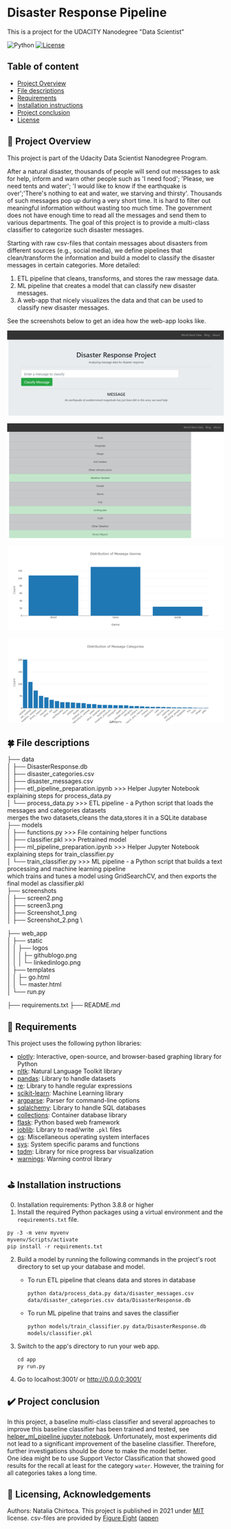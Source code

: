 # Disaster Response Pipeline

This is a project for the UDACITY Nanodegree "Data Scientist"

![Python](https://img.shields.io/badge/python-v3.8+-blue.svg)
[![License](https://img.shields.io/badge/license-MIT-blue.svg)](https://opensource.org/licenses/MIT)


## Table of content
* [Project Overview](#Chap1)
* [File descriptions](#Chap2)
* [Requirements](#Chap3)
* [Installation instructions](#Chap4)
* [Project conclusion](#Chap5)
* [License](#Chap6)


## 🌻 Project Overview <a name=Chap1></a>

This project is part of the Udacity Data Scientist Nanodegree Program.

After a natural disaster, thousands of people will send out messages to ask for help, inform and warn other people such as 'I need food'; 'Please, we need tents and water'; 'I would like to know if the earthquake is over';'There's nothing to eat and water, we starving and thirsty'. Thousands of such messages pop up during a very short time. It is hard to filter out meaningful information without wasting too much time. The government does not have enough time to read all the messages and send them to various departments. The goal of this project is to provide a multi-class classifier to categorize such disaster messages.

Starting with raw csv-files that contain messages about disasters from different sources (e.g., social media), we define
pipelines that clean/transform the information and build a model to classify the disaster messages in certain categories. More detailed: 
1. ETL pipeline that cleans, transforms, and stores the raw message data. 
2. ML pipeline that creates a model that can classify new disaster messages. 
3. A web-app that nicely visualizes the data and that can be used to classify new disaster messages.  

See the screenshots below to get an idea how the web-app looks like.  

![Enter message](./screenshots/Screenshot_2.png?raw=true "Enter message")

![Result](./screenshots/Screenshot_3.png?raw=true "Result")

![Chart1](./screenshots/screen2.png?raw=true "Chart1")

![Chart2](./screenshots/screen3.png?raw=true "Chart2")


## 🍀 File descriptions <a name=Chap2></a>
├── data\
│ ├── DisasterResponse.db \
│ ├── disaster_categories.csv \
│ ├── disaster_messages.csv\
│ ├── etl_pipeline_preparation.ipynb >>> Helper Jupyter Notebook explaining steps for process_data.py \
│ └── process_data.py >>> ETL pipeline - a Python script that loads the messages and categories datasets\
                          merges the two datasets,cleans the data,stores it in a SQLite database\
├── models\
│ ├── functions.py >>> File containing helper functions \
│ ├── classifier.pkl >>> Pretrained model\
│ ├── ml_pipeline_preparation.ipynb >>> Helper Jupyter Notebook explaining steps for train_classifier.py \
│ └── train_classifier.py >>> ML pipeline - a Python script that builds a text processing and machine learning pipeline\
                              which trains and tunes a model using GridSearchCV, and then exports the final model as classifier.pkl\
├── screenshots\
│ ├── screen2.png \
│ ├── screen3.png \
│ ├── Screenshot_1.png \
│ ├── Screenshot_2.png \


├── web_app\
│ ├── static\
│ │ ├── logos\
│ │ │ ├─ githublogo.png\
│ │ │ └─ linkedinlogo.png\
│ ├── templates\
│ │ ├─ go.html\
│ │ └─ master.html\
│ └── run.py

├── requirements.txt
├── README.md


## 📙 Requirements <a name=Chap3></a>

This project uses the following python libraries:
* [plotly](https://plotly.com/): Interactive, open-source, and browser-based graphing library for Python
* [nltk](https://www.nltk.org/): Natural Language Toolkit library
* [pandas](https://pandas.pydata.org/): Library to handle datasets
* [re](https://docs.python.org/3/library/re.html): Library to handle regular expressions
* [scikit-learn](https://scikit-learn.org/stable/): Machine Learning library 
* [argparse](https://docs.python.org/3/library/argparse.html): Parser for command-line options
* [sqlalchemy](https://www.sqlalchemy.org/): Library to handle SQL databases
* [collections](https://docs.python.org/3/library/collections.html): Container database library
* [flask](https://flask.palletsprojects.com/en/2.0.x/): Python based web framework
* [joblib](https://pypi.org/project/joblib/): Library to read/write `.pkl` files
* [os](https://docs.python.org/3/library/os.html): Miscellaneous operating system interfaces
* [sys](https://docs.python.org/3/library/sys.html): System specific params and functions
* [tqdm](https://tqdm.github.io/): Library for nice progress bar visualization 
* [warnings](https://docs.python.org/3/library/warnings.html): Warning control library


## ⛳ Installation instructions <a name=Chap4></a>

0. Installation requirements: Python 3.8.8 or higher
1. Install the required Python packages using a virtual environment and the `requirements.txt` file. 

```console
py -3 -m venv myvenv
myvenv/Scripts/activate
pip install -r requirements.txt
```
2. Build a model by running the following commands in the project's root directory to set up your database and model.
    - To run ETL pipeline that cleans data and stores in database
        ```console
        python data/process_data.py data/disaster_messages.csv data/disaster_categories.csv data/DisasterResponse.db
        ```
    - To run ML pipeline that trains and saves the classifier  
        ```console
        python models/train_classifier.py data/DisasterResponse.db models/classifier.pkl
        ```  
3. Switch to the app's directory to run your web app.
    ```
    cd app
    py run.py
    ```

4. Go to localhost:3001/ or http://0.0.0.0:3001/


## ✔️ Project conclusion <a name=Chap5></a>

In this project, a baseline multi-class classifier and several approaches to improve this baseline classifier has been
trained and tested, see [helper_ml_pipeline jupyter notebook](./models/helper_ml_pipeline.ipynb). 
Unfortunately, most experiments did not lead to a significant improvement of the baseline classifier. Therefore,
further investigations should be done to make the model better.  
One idea might be to use Support Vector Classification that showed good results for the recall at least
for the category `water`. However, the training for all categories takes a long time.


## 🙏 Licensing, Acknowledgements <a name=Chap6></a>
Authors: Natalia Chirtoca.
This project is published in 2021 under [MIT](https://es.wikipedia.org/wiki/Licencia_MIT) license.
csv-files are provided by [Figure Eight](https://www.figure-eight.com/) ([appen](https://appen.com/) 